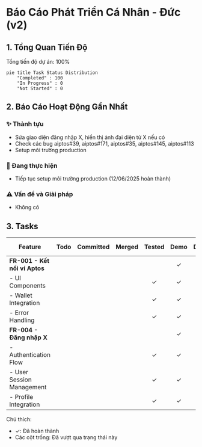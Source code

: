 # Báo Cáo Phát Triển Cá Nhân - Đức (v2)

## 1. Tổng Quan Tiến Độ

Tổng tiến độ dự án: 100%

```mermaid
pie title Task Status Distribution
    "Completed" : 100
    "In Progress" : 0
    "Not Started" : 0
```

## 2. Báo Cáo Hoạt Động Gần Nhất

### ✨ Thành tựu
- Sửa giao diện đăng nhập X, hiển thị ảnh đại diện từ X nếu có
- Check các bug aiptos#39, aiptos#171, aiptos#35, aiptos#145, aiptos#113
- Setup môi trường production

### 🚧 Đang thực hiện
- Tiếp tục setup môi trường production (12/06/2025 hoàn thành)

### ⚠️ Vấn đề và Giải pháp
- Không có

## 3. Tasks

| Feature | Todo | Committed | Merged | Tested | Demo | Delivered | Mainnet | Dự kiến hoàn thành |
|---------|:----:|:---------:|:------:|:------:|:----:|:---------:|:-------:|-------------------|
| **FR-001 - Kết nối ví Aptos** |  |  |  |  | ✓ | ✓ | ✓ | 11/06/2025 |
| - UI Components |  |  |  | ✓ | ✓ | ✓ | ✓ | 11/06/2025 |
| - Wallet Integration |  |  |  | ✓ | ✓ | ✓ | ✓ | 11/06/2025 |
| - Error Handling |  |  |  | ✓ | ✓ | ✓ | ✓ | 11/06/2025 |
| **FR-004 - Đăng nhập X** |  |  |  |  | ✓ | ✓ | ✓ | 11/06/2025 |
| - Authentication Flow |  |  |  | ✓ | ✓ | ✓ | ✓ | 11/06/2025 |
| - User Session Management |  |  |  | ✓ | ✓ | ✓ | ✓ | 11/06/2025 |
| - Profile Integration |  |  |  | ✓ | ✓ | ✓ | ✓ | 11/06/2025 |

Chú thích:
- ✓: Đã hoàn thành
- Các cột trống: Đã vượt qua trạng thái này 